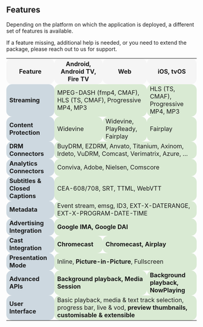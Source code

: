 ## Features

Depending on the platform on which the application is deployed, a different set of features is available.

If a feature missing, additional help is needed, or you need to extend the package,
please reach out to us for support.

<style>
table {
  border: 0;
}
.hdr {
  background-color: #f5f5f5;
  border-radius: 15px;
}
td {
  border-radius: 15px;
  background-color: #d9ead3;
}
td:first-child {
  background-color: #cdd8e0;
  font-weight: bold;
}
</style>

<table>
  <th class="hdr">Feature</th>
  <th class="hdr">Android, Android TV, Fire TV</th>
  <th class="hdr">Web</th>
  <th class="hdr">iOS, tvOS</th>

  <tr>
    <td class="feature">Streaming</td>
    <td colspan="2">MPEG-DASH (fmp4, CMAF), HLS (TS, CMAF), Progressive MP4, MP3</td>
    <td>HLS (TS, CMAF), Progressive MP4, MP3</td>
  </tr>

  <tr>
    <td>Content Protection</td>
    <td>Widevine</td>
    <td>Widevine, PlayReady, Fairplay</td>
    <td>Fairplay</td>
  </tr>

  <tr>
    <td>DRM Connectors</td>
    <td colspan="3">BuyDRM, EZDRM, Anvato, Titanium, Axinom, Irdeto, VuDRM, Comcast, Verimatrix, Azure, …</td>
  </tr>

  <tr>
    <td>Analytics Connectors</td>
    <td colspan="3">Conviva, Adobe, Nielsen, Comscore</td>
  </tr>

  <tr>
    <td>Subtitles & Closed Captions</td>
    <td colspan="3">CEA-608/708, SRT, TTML, WebVTT</td>
  </tr>

  <tr>
    <td>Metadata</td>
    <td colspan="3">Event stream, emsg, ID3, EXT-X-DATERANGE, EXT-X-PROGRAM-DATE-TIME</td>
  </tr>

  <tr>
    <td>Advertising Integration</td>
    <td colspan="3"><b>Google IMA, Google DAI</b></td>
  </tr>

  <tr>
    <td>Cast Integration</td>
    <td><b>Chromecast</b></td>
    <td colspan="2"><b>Chromecast, Airplay</b></td>
  </tr>

  <tr>
    <td>Presentation Mode</td>
    <td colspan="3">Inline, <b>Picture-in-Picture</b>, Fullscreen</td>
  </tr>

  <tr>
    <td>Advanced APIs</td>
    <td colspan="2"><b>Background playback, Media Session</b></td>
    <td><b>Background playback, NowPlaying</b></td>
  </tr>

  <tr>
    <td>User Interface</td>
    <td colspan="3">Basic playback, media & text track selection, progress bar, live & vod, <b>preview thumbnails, customisable & extensible</b></td>
  </tr>

</table>
